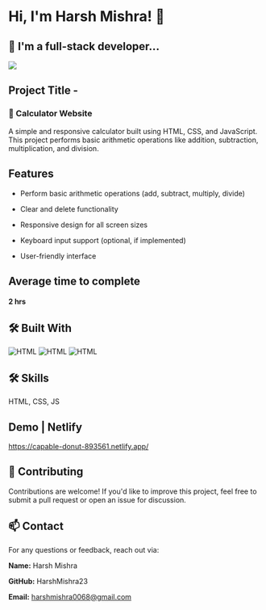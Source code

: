 

# Hi, I'm Harsh Mishra! 👋

## 🚀 I'm a full-stack developer...
<img src="https://user-images.githubusercontent.com/73097560/115834477-dbab4500-a447-11eb-908a-139a6edaec5c.gif">

## Project Title - 
### 🧮 Calculator Website

A simple and responsive calculator built using HTML, CSS, and JavaScript. This project performs basic arithmetic operations like addition, subtraction, multiplication, and division.

## Features

+ Perform basic arithmetic operations (add, subtract, multiply, divide)

+ Clear and delete functionality

+ Responsive design for all screen sizes

+ Keyboard input support (optional, if implemented)

+ User-friendly interface

## Average time to complete
#### 2 hrs

## 🛠️ Built With

![HTML](https://img.shields.io/badge/FirstTech-HTML-blue)
![HTML](https://img.shields.io/badge/SecondTech-CSS-black)
![HTML](https://img.shields.io/badge/ThirdTech-JS-black)

## 🛠 Skills
HTML, CSS, JS

## Demo | Netlify
https://capable-donut-893561.netlify.app/

## 🤝 Contributing

Contributions are welcome! If you'd like to improve this project, feel free to submit a pull request or open an issue for discussion.

## 📫 Contact
For any questions or feedback, reach out via:

**Name:** Harsh Mishra

**GitHub:** HarshMishra23

**Email:** harshmishra0068@gmail.com
